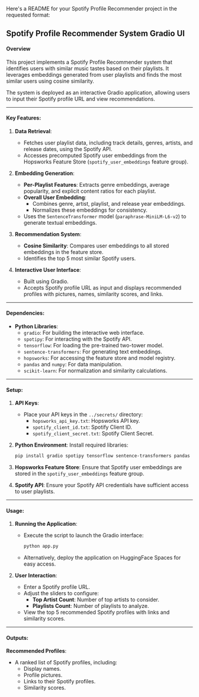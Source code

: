 Here's a README for your Spotify Profile Recommender project in the requested format:
## Spotify Profile Recommender System Gradio UI

#### Overview
This project implements a Spotify Profile Recommender system that identifies users with similar music tastes based on their playlists. It leverages embeddings generated from user playlists and finds the most similar users using cosine similarity.

The system is deployed as an interactive Gradio application, allowing users to input their Spotify profile URL and view recommendations.

---

#### Key Features:
1. **Data Retrieval**:
   - Fetches user playlist data, including track details, genres, artists, and release dates, using the Spotify API.
   - Accesses precomputed Spotify user embeddings from the Hopsworks Feature Store (`spotify_user_embeddings` feature group).

2. **Embedding Generation**:
   - **Per-Playlist Features**: Extracts genre embeddings, average popularity, and explicit content ratios for each playlist.
   - **Overall User Embedding**:
     - Combines genre, artist, playlist, and release year embeddings.
     - Normalizes these embeddings for consistency.
   - Uses the `SentenceTransformer` model (`paraphrase-MiniLM-L6-v2`) to generate textual embeddings.

3. **Recommendation System**:
   - **Cosine Similarity**: Compares user embeddings to all stored embeddings in the feature store.
   - Identifies the top 5 most similar Spotify users.

4. **Interactive User Interface**:
   - Built using Gradio.
   - Accepts Spotify profile URL as input and displays recommended profiles with pictures, names, similarity scores, and links.

---

#### Dependencies:
- **Python Libraries**:
  - `gradio`: For building the interactive web interface.
  - `spotipy`: For interacting with the Spotify API.
  - `tensorflow`: For loading the pre-trained two-tower model.
  - `sentence-transformers`: For generating text embeddings.
  - `hopsworks`: For accessing the feature store and model registry.
  - `pandas` and `numpy`: For data manipulation.
  - `scikit-learn`: For normalization and similarity calculations.

---

#### Setup:
1. **API Keys**:
   - Place your API keys in the `../secrets/` directory:
     - `hopsworks_api_key.txt`: Hopsworks API key.
     - `spotify_client_id.txt`: Spotify Client ID.
     - `spotify_client_secret.txt`: Spotify Client Secret.

2. **Python Environment**:
   Install required libraries:
   ```bash
   pip install gradio spotipy tensorflow sentence-transformers pandas numpy scikit-learn hopsworks
   ```

3. **Hopsworks Feature Store**:
   Ensure that Spotify user embeddings are stored in the `spotify_user_embeddings` feature group.

4. **Spotify API**:
   Ensure your Spotify API credentials have sufficient access to user playlists.

---

#### Usage:
1. **Running the Application**:
   - Execute the script to launch the Gradio interface:
     ```bash
     python app.py
     ```
   - Alternatively, deploy the application on HuggingFace Spaces for easy access.

2. **User Interaction**:
   - Enter a Spotify profile URL.
   - Adjust the sliders to configure:
     - **Top Artist Count**: Number of top artists to consider.
     - **Playlists Count**: Number of playlists to analyze.
   - View the top 5 recommended Spotify profiles with links and similarity scores.

---

#### Outputs:
**Recommended Profiles**:
   - A ranked list of Spotify profiles, including:
     - Display names.
     - Profile pictures.
     - Links to their Spotify profiles.
     - Similarity scores.


